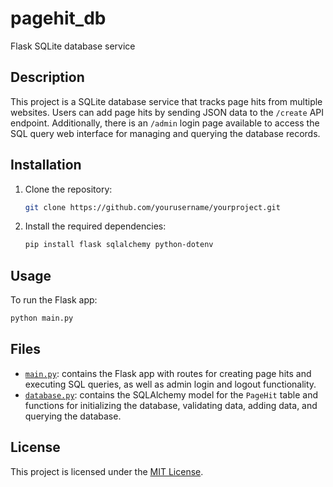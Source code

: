 # pagehit_db
Flask SQLite database service

## Description
This project is a SQLite database service that tracks page hits from multiple websites. Users can add page hits by sending JSON data to the `/create` API endpoint. Additionally, there is an `/admin` login page available to access the SQL query web interface for managing and querying the database records.

## Installation
1. Clone the repository:
   ```bash
   git clone https://github.com/yourusername/yourproject.git
   ```
2. Install the required dependencies:
   ```bash
   pip install flask sqlalchemy python-dotenv
   ```

## Usage
To run the Flask app:
```bash
python main.py
```

## Files
- [`main.py`](./main.py): contains the Flask app with routes for creating page hits and executing SQL queries, as well as admin login and logout functionality.
- [`database.py`](./database.py): contains the SQLAlchemy model for the `PageHit` table and functions for initializing the database, validating data, adding data, and querying the database.

## License
This project is licensed under the [MIT License](LICENSE).